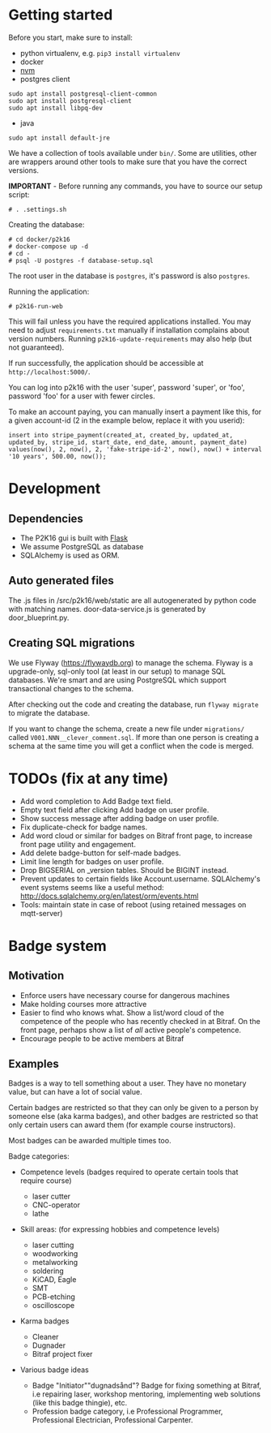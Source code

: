 # Getting started

Before you start, make sure to install:

- python virtualenv, e.g. `pip3 install virtualenv`
- docker
- [nvm](https://github.com/nvm-sh/nvm)
- postgres client
```
sudo apt install postgresql-client-common
sudo apt install postgresql-client
sudo apt install libpq-dev
```
- java
```
sudo apt install default-jre
```

We have a collection of tools available under `bin/`. Some are utilities, other are wrappers around other tools to
make sure that you have the correct versions.

**IMPORTANT** - Before running any commands, you have to source our setup script:

    # . .settings.sh

Creating the database:

    # cd docker/p2k16
    # docker-compose up -d
    # cd -
    # psql -U postgres -f database-setup.sql

The root user in the database is `postgres`, it's password is also `postgres`.

Running the application:

    # p2k16-run-web

This will fail unless you have the required applications installed. You may need to adjust `requirements.txt` manually if installation complains about version numbers. Running `p2k16-update-requirements` may also help (but not guaranteed).

If run successfully, the application should be accessible at `http://localhost:5000/`.

You can log into p2k16 with the user 'super', password 'super', or 'foo',
password 'foo' for a user with fewer circles.

To make an account paying, you can manually insert a payment like this, for
a given account-id (2 in the example below, replace it with you userid):

    insert into stripe_payment(created_at, created_by, updated_at, updated_by, stripe_id, start_date, end_date, amount, payment_date)
    values(now(), 2, now(), 2, 'fake-stripe-id-2', now(), now() + interval '10 years', 500.00, now());


# Development

## Dependencies

* The P2K16 gui is built with [Flask](http://flask.pocoo.org)
* We assume PostgreSQL as database
* SQLAlchemy is used as ORM.

## Auto generated files

The .js files in /src/p2k16/web/static are all autogenerated by python code with matching names. door-data-service.js is
generated by door_blueprint.py.

## Creating SQL migrations

We use Flyway (https://flywaydb.org) to manage the schema. Flyway is a upgrade-only, sql-only tool (at least in our
setup) to manage SQL databases. We're smart and are using PostgreSQL which support transactional changes to the schema.

After checking out the code and creating the database, run `flyway migrate` to migrate the database.

If you want to change the schema, create a new file under `migrations/` called `V001.NNN__clever_comment.sql`. If more
than one person is creating a schema at the same time you will get a conflict when the code is merged.

# TODOs (fix at any time)

* Add word completion to Add Badge text field.
* Empty text field after clicking Add badge on user profile.
* Show success message after adding badge on user profile.
* Fix duplicate-check for badge names.
* Add word cloud or similar for badges on Bitraf front page, to increase front page utility and engagement.
* Add delete badge-button for self-made badges.
* Limit line length for badges on user profile.
* Drop BIGSERIAL on _version tables. Should be BIGINT instead.
* Prevent updates to certain fields like Account.username.
  SQLAlchemy's event systems seems like a useful method: http://docs.sqlalchemy.org/en/latest/orm/events.html
* Tools: maintain state in case of reboot (using retained messages on mqtt-server)

# Badge system

## Motivation

* Enforce users have necessary course for dangerous machines
* Make holding courses more attractive
* Easier to find who knows what. Show a list/word cloud of the competence of the people who has recently checked in at
  Bitraf. On the front page, perhaps show a list of *all* active people's competence.
* Encourage people to be active members at Bitraf

## Examples

Badges is a way to tell something about a user. They have no monetary value, but can have a lot of social value.

Certain badges are restricted so that they can only be given to a person by someone else (aka karma badges), and other
badges are restricted so that only certain users can award them (for example course instructors).

Most badges can be awarded multiple times too.

Badge categories:

* Competence levels (badges required to operate certain tools that require course)

    - laser cutter
    - CNC-operator
    - lathe

* Skill areas: (for expressing hobbies and competence levels)

    - laser cutting
    - woodworking
    - metalworking
    - soldering
    - KiCAD, Eagle
    - SMT
    - PCB-etching
    - oscilloscope

* Karma badges

    - Cleaner
    - Dugnader
    - Bitraf project fixer

* Various badge ideas
    - Badge "Initiator"\"dugnadsånd"? Badge for fixing something at Bitraf, i.e repairing laser, workshop mentoring, implementing web solutions (like this badge thingie), etc.
    - Profession badge category, i.e Professional Programmer, Professional Electrician, Professional Carpenter.
